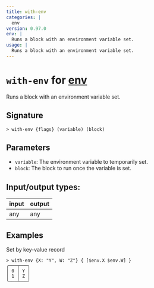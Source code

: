 ```yaml
---
title: with-env
categories: |
  env
version: 0.97.0
env: |
  Runs a block with an environment variable set.
usage: |
  Runs a block with an environment variable set.
---
```

<!-- This file is automatically generated. Please edit the command in https://github.com/nushell/nushell instead. -->

# `with-env` for [env](/commands/categories/env.md)

<div class='command-title'>Runs a block with an environment variable set.</div>

## Signature

```> with-env {flags} (variable) (block)```

## Parameters

 -  `variable`: The environment variable to temporarily set.
 -  `block`: The block to run once the variable is set.


## Input/output types:

| input | output |
| ----- | ------ |
| any   | any    |

## Examples

Set by key-value record
```nu
> with-env {X: "Y", W: "Z"} { [$env.X $env.W] }
╭───┬───╮
│ 0 │ Y │
│ 1 │ Z │
╰───┴───╯

```
